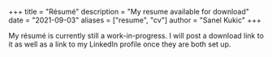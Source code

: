 +++
title = "Résumé"
description = "My resume available for download"
date = "2021-09-03"
aliases = ["resume", "cv"]
author = "Sanel Kukic"
+++

My résumé is currently still a work-in-progress. I will post a download link to it as well as a link to my LinkedIn profile once they are both set up.
